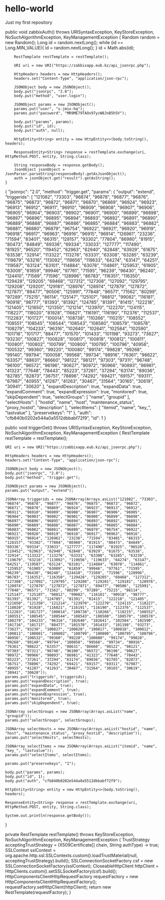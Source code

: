 # hello-world
Just my first repository


public void zabbixAuth() throws URISyntaxException, KeyStoreException, NoSuchAlgorithmException, KeyManagementException {
        Random random = new Random();
        Long id = random.nextLong();
        while (id == Long.MIN_VALUE){
            id = random.nextLong();
        }
        id = Math.abs(id);

        RestTemplate restTemplate = restTemplate();

        URI uri = new URI("https://zabbixapp.eub.kz/api_jsonrpc.php");

        HttpHeaders headers = new HttpHeaders();
        headers.set("Content-Type", "application/json-rpc");

        JSONObject body = new JSONObject();
        body.put("jsonrpc", "2.0");
        body.put("method", "user.login");

        JSONObject params = new JSONObject();
        params.put("user", "s-jmix-hq");
        params.put("password", "MR9ME79TAOx97ycW8JnB5h5V");

        body.put("params", params);
        body.put("id", id);
        body.put("auth", null);

        HttpEntity<String> entity = new HttpEntity<>(body.toString(), headers);

        ResponseEntity<String> response = restTemplate.exchange(uri, HttpMethod.POST, entity, String.class);

        String responseBody = response.getBody();
        JsonObject jsonObject = JsonParser.parseString(responseBody).getAsJsonObject();
        auth = jsonObject.get("result").getAsString();
    }

{ 
      "jsonrpc": "2.0",
      "method": "trigger.get",
      "params": {
        "output": "extend",
        "triggerids": [
          "121082",
          "73303",
          "96874",
          "96878",
          "96877",
          "96876",
          "96875",
          "96873",
          "96872",
          "96871",
          "96870",
          "96869",
          "96924",
          "96923",
          "96913",
          "96912",
          "96911",
          "96910",
          "96909",
          "96908",
          "96907",
          "96906",
          "96905",
          "96904",
          "96903",
          "96902",
          "96901",
          "96900",
          "96899",
          "96898",
          "96897",
          "96896",
          "96895",
          "96894",
          "96893",
          "96892",
          "96891",
          "96890",
          "96889",
          "96888",
          "96887",
          "96886",
          "96885",
          "96884",
          "96883",
          "96882",
          "96881",
          "96880",
          "96879",
          "96754",
          "96922",
          "96921",
          "96920",
          "96919",
          "96918",
          "96917",
          "96963",
          "96916",
          "96915",
          "96914",
          "126961",
          "23236",
          "71594",
          "83401",
          "66315",
          "128157",
          "93302",
          "77804",
          "86980",
          "81915",
          "80473",
          "84849",
          "69336",
          "69334",
          "33033",
          "127777",
          "117490",
          "81925",
          "96520",
          "119452",
          "62963",
          "62940",
          "62848",
          "63929",
          "61675",
          "63538",
          "32914",
          "113322",
          "113276",
          "63331",
          "63308",
          "63285",
          "63239",
          "119679",
          "63216",
          "113092",
          "119656",
          "119633",
          "64274",
          "63147",
          "64251",
          "119587",
          "63124",
          "63101",
          "114884",
          "63078",
          "114861",
          "125953",
          "61905",
          "63009",
          "61859",
          "99946",
          "97761",
          "71595",
          "96239",
          "96430",
          "96240",
          "124410",
          "71569",
          "71596",
          "128996",
          "86783",
          "116351",
          "116350",
          "129428",
          "129205",
          "69468",
          "127312",
          "127308",
          "127092",
          "129795",
          "129208",
          "129201",
          "129181",
          "128976",
          "128974",
          "127879",
          "127872",
          "127871",
          "89477",
          "90506",
          "125991",
          "77848",
          "96571",
          "71562",
          "80299",
          "97289",
          "75215",
          "86114",
          "125147",
          "125107",
          "98812",
          "99082",
          "116181",
          "90918",
          "98777",
          "81393",
          "81392",
          "124785",
          "81391",
          "81415",
          "122218",
          "121405",
          "121650",
          "121350",
          "121214",
          "123970",
          "122270",
          "124115",
          "118227",
          "118020",
          "81928",
          "116821",
          "116191",
          "116190",
          "112376",
          "112537",
          "112283",
          "101727",
          "100014",
          "108738",
          "110266",
          "110215",
          "108552",
          "108551",
          "108545",
          "108544",
          "108543",
          "108580",
          "108579",
          "108578",
          "108279",
          "104233",
          "96316",
          "102640",
          "102641",
          "102584",
          "102590",
          "101716",
          "101717",
          "88477",
          "101570",
          "101433",
          "101198",
          "93273",
          "73627",
          "93230",
          "100827",
          "100828",
          "100817",
          "100818",
          "100812",
          "100811",
          "100801",
          "100802",
          "100799",
          "100800",
          "100795",
          "100796",
          "40956",
          "100532",
          "99360",
          "99220",
          "100080",
          "99174",
          "99828",
          "99268",
          "99140",
          "99794",
          "100058",
          "99568",
          "99734",
          "98916",
          "76361",
          "98622",
          "63357",
          "88631",
          "86660",
          "98122",
          "98121",
          "97303",
          "97311",
          "96748",
          "96100",
          "96572",
          "96196",
          "90627",
          "90972",
          "90966",
          "90893",
          "86981",
          "41323",
          "77648",
          "78443",
          "85223",
          "37261",
          "37294",
          "63174",
          "89036",
          "82785",
          "82873",
          "36751",
          "78896",
          "74292",
          "69421",
          "69157",
          "69311",
          "67987",
          "40955",
          "41287",
          "41263",
          "30467",
          "31564",
          "30165",
          "30619",
          "30941",
          "30620"
        ],
        "expandDescription": true,
        "expandData": true,
        "expandComment": true,
        "expandExpression": true,
        "monitored": true,
        "skipDependent": true,
        "selectGroups": [
          "name",
          "groupid"
        ],
        "selectHosts": [
          "hostid",
          "name",
          "host",
          "maintenance_status",
          "proxy_hostid",
          "description"
        ],
        "selectItems": [
          "itemid",
          "name",
          "key_",
          "lastvalue"
        ],
        "preservekeys": "1"
      },
    "auth": "cfb840b0202e544a0a5512dbbabf72f9",
    "id": 1
 }

public void triggerGet() throws URISyntaxException, KeyStoreException, NoSuchAlgorithmException, KeyManagementException {
    RestTemplate restTemplate = restTemplate();

    URI uri = new URI("https://zabbixapp.eub.kz/api_jsonrpc.php");

    HttpHeaders headers = new HttpHeaders();
    headers.set("Content-Type", "application/json-rpc");

    JSONObject body = new JSONObject();
    body.put("jsonrpc", "2.0");
    body.put("method", "trigger.get");

    JSONObject params = new JSONObject();
    params.put("output", "extend");
    
    JSONArray triggerids = new JSONArray(Arrays.asList("121082", "73303", "96874", "96878", "96877", "96876", "96875", "96873", "96872", "96871", "96870", "96869", "96924", "96923", "96913", "96912", "96911", "96910", "96909", "96908", "96907", "96906", "96905", "96904", "96903", "96902", "96901", "96900", "96899", "96898", "96897", "96896", "96895", "96894", "96893", "96892", "96891", "96890", "96889", "96888", "96887", "96886", "96885", "96884", "96883", "96882", "96881", "96880", "96879", "96754", "96922", "96921", "96920", "96919", "96918", "96917", "96963", "96916", "96915", "96914", "126961", "23236", "71594", "83401", "66315", "128157", "93302", "77804", "86980", "81915", "80473", "84849", "69336", "69334", "33033", "127777", "117490", "81925", "96520", "119452", "62963", "62940", "62848", "63929", "61675", "63538", "32914", "113322", "113276", "63331", "63308", "63285", "63239", "119679", "63216", "113092", "119656", "119633", "64274", "63147", "64251", "119587", "63124", "63101", "114884", "63078", "114861", "125953", "61905", "63009", "61859", "99946", "97761", "71595", "96239", "96430", "96240", "124410", "71569", "71596", "128996", "86783", "116351", "116350", "129428", "129205", "69468", "127312", "127308", "127092", "129795", "129208", "129201", "129181", "128976", "128974", "127879", "127872", "127871", "89477", "90506", "125991", "77848", "96571", "71562", "80299", "97289", "75215", "86114", "125147", "125107", "98812", "99082", "116181", "90918", "98777", "81393", "81392", "124785", "81391", "81415", "122218", "121405", "121650", "121350", "121214", "123970", "122270", "124115", "118227", "118020", "81928", "116821", "116191", "116190", "112376", "112537", "112283", "101727", "100014", "108738", "110266", "110215", "108552", "108551", "108545", "108544", "108543", "108580", "108579", "108578", "108279", "104233", "96316", "102640", "102641", "102584", "102590", "101716", "101717", "88477", "101570", "101433", "101198", "93273", "73627", "93230", "100827", "100828", "100817", "100818", "100812", "100811", "100801", "100802", "100799", "100800", "100795", "100796", "40956", "100532", "99360", "99220", "100080", "99174", "99828", "99268", "99140", "99794", "100058", "99568", "99734", "98916", "76361", "98622", "63357", "88631", "86660", "98122", "98121", "97303", "97311", "96748", "96100", "96572", "96196", "90627", "90972", "90966", "90893", "86981", "41323", "77648", "78443", "85223", "37261", "37294", "63174", "89036", "82785", "82873", "36751", "78896", "74292", "69421", "69157", "69311", "67987", "40955", "41287", "41263", "30467", "31564", "30165", "30619", "30941", "30620"));
    params.put("triggerids", triggerids);
    params.put("expandDescription", true);
    params.put("expandData", true);
    params.put("expandComment", true);
    params.put("expandExpression", true);
    params.put("monitored", true);
    params.put("skipDependent", true);
    
    JSONArray selectGroups = new JSONArray(Arrays.asList("name", "groupid"));
    params.put("selectGroups", selectGroups);
    
    JSONArray selectHosts = new JSONArray(Arrays.asList("hostid", "name", "host", "maintenance_status", "proxy_hostid", "description"));
    params.put("selectHosts", selectHosts);
    
    JSONArray selectItems = new JSONArray(Arrays.asList("itemid", "name", "key_", "lastvalue"));
    params.put("selectItems", selectItems);
    
    params.put("preservekeys", "1");

    body.put("params", params);
    body.put("id", 1);
    body.put("auth", "cfb840b0202e544a0a5512dbbabf72f9");

    HttpEntity<String> entity = new HttpEntity<>(body.toString(), headers);

    ResponseEntity<String> response = restTemplate.exchange(uri, HttpMethod.POST, entity, String.class);

    System.out.println(response.getBody());
}

private RestTemplate restTemplate() throws KeyStoreException, NoSuchAlgorithmException, KeyManagementException {
    TrustStrategy acceptingTrustStrategy = (X509Certificate[] chain, String authType) -> true;
    SSLContext sslContext = org.apache.http.ssl.SSLContexts.custom().loadTrustMaterial(null, acceptingTrustStrategy).build();
    SSLConnectionSocketFactory csf = new SSLConnectionSocketFactory(sslContext);
    CloseableHttpClient httpClient = HttpClients.custom().setSSLSocketFactory(csf).build();
    HttpComponentsClientHttpRequestFactory requestFactory = new HttpComponentsClientHttpRequestFactory();
    requestFactory.setHttpClient(httpClient);
    return new RestTemplate(requestFactory);
}
